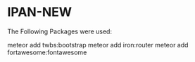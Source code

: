 # IPAN-NEW

The Following Packages were used: 

meteor add twbs:bootstrap
meteor add iron:router
meteor add fortawesome:fontawesome


